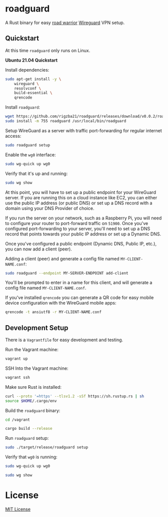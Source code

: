 # roadguard
A Rust binary for easy [road warrior](https://en.wikipedia.org/wiki/Road_warrior_(computing)) 
[Wireguard](https://www.wireguard.com/) VPN setup. 

## Quickstart
At this time `roadguard` only runs on Linux.

**Ubuntu 21.04 Quickstart**

Install dependencies:
```bash
sudo apt-get install -y \
    wireguard \
    resolvconf \
    build-essential \
    qrencode
```

Install `roadguard`:
```bash
wget https://github.com/rigzba21/roadguard/releases/download/v0.0.2/roadguard-x86_64 -O roadguard
sudo install -m 755 roadguard /usr/local/bin/roadguard
```

Setup WireGuard as a server with traffic port-forwarding for regular internet access:
```bash
sudo roadguard setup
```

Enable the `wg0` interface:
```bash
sudo wg-quick up wg0
```

Verify that it's up and running:
```bash
sudo wg show
```

At this point, you will have to set up a public endpoint for your WireGuard server. If you are running this on a cloud instance like EC2, you can either use the public IP address (or public DNS) or set up a DNS
record with a domain using your DNS Provider of choice. 

If you run the server on your network, such as a Raspberry Pi, you will need to configure your router to port-forward traffic on `51900`. Once you've configured port-forwarding to your server, you'll need to set up a DNS record that points towards your public IP address or set up a Dynamic DNS.


Once you've configured a public endpoint (Dynamic DNS, Public IP, etc.), you can now add a client (peer).

Adding a client (peer) and generate a config file named `MY-CLIENT-NAME.conf`:
```bash
sudo roadguard --endpoint MY-SERVER-ENDPOINT add-client
```
You'll be prompted to enter in a name for this client, and will generate a config file named 
`MY-CLIENT-NAME.conf`.

If you've installed `qrencode` you can generate a QR code for easy mobile device configuration
with the WireGuard mobile apps:
```bash
qrencode -t ansiutf8 -r MY-CLIENT-NAME.conf
```

## Development Setup

There is a `Vagrantfile` for easy development and testing.

Run the Vagrant machine:
```bash
vagrant up
```

SSH Into the Vagrant machine:
```bash
vagrant ssh
```

Make sure Rust is installed:
```bash
curl --proto '=https' --tlsv1.2 -sSf https://sh.rustup.rs | sh
source $HOME/.cargo/env
```

Build the `roadguard` binary:
```bash
cd /vagrant

cargo build --release
```

Run `roadguard` setup:
```bash
sudo ./target/release/roadguard setup
```

Verify that `wg0` is running:
```bash
sudo wg-quick up wg0

sudo wg show
```

# License

[MIT License](https://github.com/rigzba21/roadguard/blob/main/LICENSE)

